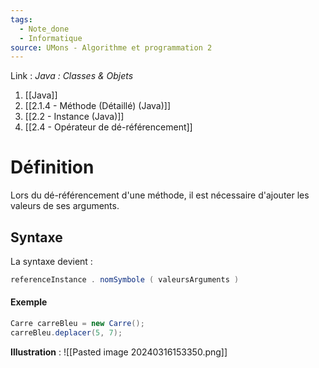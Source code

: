 ```yaml
---
tags:
  - Note_done
  - Informatique
source: UMons - Algorithme et programmation 2
---
```


Link :
_Java : Classes & Objets_
1. [[Java]]
2. [[2.1.4 - Méthode (Détaillé) (Java)]]
3. [[2.2 - Instance (Java)]]
4. [[2.4 - Opérateur de dé-référencement]]

# Définition
Lors du dé-référencement d'une méthode, il est nécessaire d'ajouter les valeurs de ses arguments. 
## Syntaxe
La syntaxe devient : 
```java
referenceInstance . nomSymbole ( valeursArguments )
```

#### Exemple
```java
Carre carreBleu = new Carre(); 
carreBleu.deplacer(5, 7);
```
**Illustration** : ![[Pasted image 20240316153350.png]]
